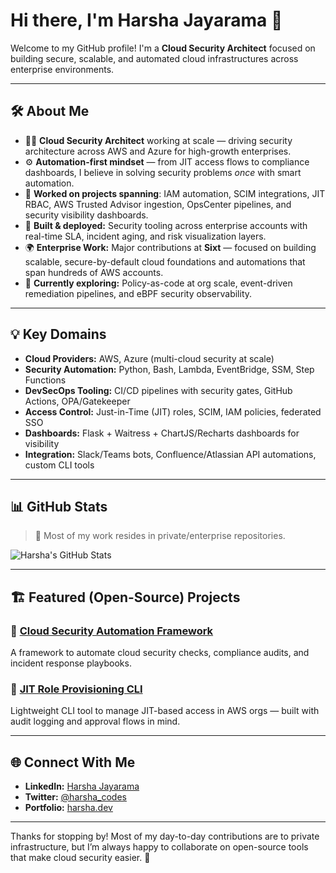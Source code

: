 # Hi there, I'm Harsha Jayarama 👋

Welcome to my GitHub profile! I'm a **Cloud Security Architect** focused on building secure, scalable, and automated cloud infrastructures across enterprise environments.

----

## 🛠️ About Me

- 👨‍💻 **Cloud Security Architect** working at scale — driving security architecture across AWS and Azure for high-growth enterprises.
- ⚙️ **Automation-first mindset** — from JIT access flows to compliance dashboards, I believe in solving security problems *once* with smart automation.
- 🚀 **Worked on projects spanning**: IAM automation, SCIM integrations, JIT RBAC, AWS Trusted Advisor ingestion, OpsCenter pipelines, and security visibility dashboards.
- 🔐 **Built & deployed:** Security tooling across enterprise accounts with real-time SLA, incident aging, and risk visualization layers.
- 🌍 **Enterprise Work:** Major contributions at **Sixt** — focused on building scalable, secure-by-default cloud foundations and automations that span hundreds of AWS accounts.
- 🌱 **Currently exploring:** Policy-as-code at org scale, event-driven remediation pipelines, and eBPF security observability.

---

## 💡 Key Domains

- **Cloud Providers:** AWS, Azure (multi-cloud security at scale)
- **Security Automation:** Python, Bash, Lambda, EventBridge, SSM, Step Functions
- **DevSecOps Tooling:** CI/CD pipelines with security gates, GitHub Actions, OPA/Gatekeeper
- **Access Control:** Just-in-Time (JIT) roles, SCIM, IAM policies, federated SSO
- **Dashboards:** Flask + Waitress + ChartJS/Recharts dashboards for visibility
- **Integration:** Slack/Teams bots, Confluence/Atlassian API automations, custom CLI tools

---

## 📊 GitHub Stats

> 🚧 Most of my work resides in private/enterprise repositories.

![Harsha's GitHub Stats](https://github-readme-stats.vercel.app/api?username=harsha-jayarama&show_icons=true&theme=radical)

---

## 🏗️ Featured (Open-Source) Projects

### 🌟 [Cloud Security Automation Framework](https://github.com/harsha-jayarama/cloud-security-automation)
A framework to automate cloud security checks, compliance audits, and incident response playbooks.

### 🌟 [JIT Role Provisioning CLI](https://github.com/harsha-jayarama/jit-role-cli)
Lightweight CLI tool to manage JIT-based access in AWS orgs — built with audit logging and approval flows in mind.

---

## 🌐 Connect With Me

- **LinkedIn:** [Harsha Jayarama](https://www.linkedin.com/in/harsha-jayarama/)
- **Twitter:** [@harsha_codes](https://twitter.com/harsha_codes)
- **Portfolio:** [harsha.dev](https://harsha.dev)

---

Thanks for stopping by! Most of my day-to-day contributions are to private infrastructure, but I’m always happy to collaborate on open-source tools that make cloud security easier. 🚀
